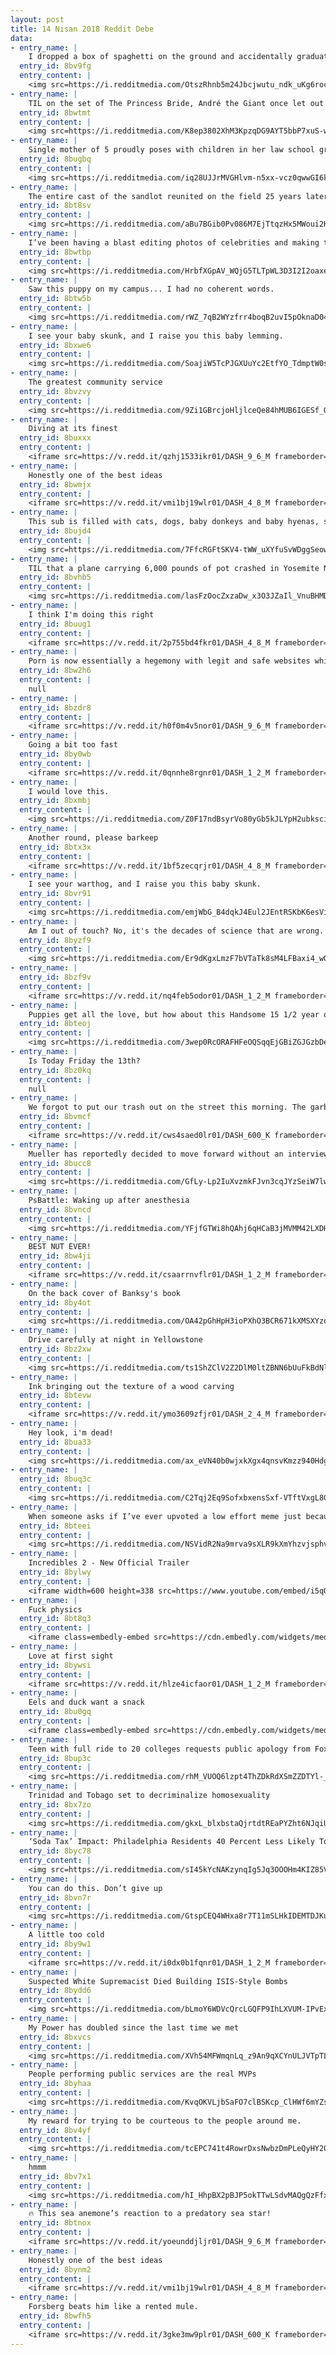 ```yaml
---
layout: post
title: 14 Nisan 2018 Reddit Debe
data:
- entry_name: |
    I dropped a box of spaghetti on the ground and accidentally graduated from Art School.
  entry_id: 8bv9fg
  entry_content: |
    <img src=https://i.redditmedia.com/OtszRhnb5m24Jbcjwutu_ndk_uKg6rochbaP_ReJWNY.jpg?s=8f1c50503cd3375e14ada7d7a9a1272d frameborder=0>
- entry_name: |
    TIL on the set of The Princess Bride, André the Giant once let out a 16 second fart and brought production to a standstill. Nobody said anything except director Rob Reiner, who said Are you OK, André? to which André replied, I am now boss.
  entry_id: 8bwtmt
  entry_content: |
    <img src=https://i.redditmedia.com/K8ep3802XhM3KpzqDG9AYT5bbP7xuS-wEI1WWNw-LD0.jpg?s=b58f3df746e7926b644f25bbb38b4a61 frameborder=0>
- entry_name: |
    Single mother of 5 proudly poses with children in her law school graduation photo
  entry_id: 8bugbq
  entry_content: |
    <img src=https://i.redditmedia.com/iq28UJJrMVGHlvm-n5xx-vcz0qwwGI6kvjrEAqo5iAo.jpg?s=33ecfbfd61a1ee29b50bdf16c976145e frameborder=0>
- entry_name: |
    The entire cast of the sandlot reunited on the field 25 years later.
  entry_id: 8bt8sv
  entry_content: |
    <img src=https://i.redditmedia.com/aBu7BGib0Pv086M7EjTtqzHx5MWoui2HS1wKP-Cywe4.jpg?s=f61b04c32cc97f940862c12d626a9a1b frameborder=0>
- entry_name: |
    I’ve been having a blast editing photos of celebrities and making them buff. I give you Barack swolebama.
  entry_id: 8bwtbp
  entry_content: |
    <img src=https://i.redditmedia.com/HrbfXGpAV_WQjG5TLTpWL3D3I2I2oaxeQt9nmzKDTNs.jpg?s=0d189ba8edb6765e8be952f943ba723d frameborder=0>
- entry_name: |
    Saw this puppy on my campus... I had no coherent words.
  entry_id: 8btw5b
  entry_content: |
    <img src=https://i.redditmedia.com/rWZ_7qB2WYzfrr4boqB2uvI5pOknaD04J0NLTkPLuxQ.jpg?s=5ad08796d5e82878606a0c125b50a7ad frameborder=0>
- entry_name: |
    I see your baby skunk, and I raise you this baby lemming.
  entry_id: 8bxwe6
  entry_content: |
    <img src=https://i.redditmedia.com/SoajiW5TcPJGXUuYc2EtfYO_TdmptW0s02BrjjqeeXY.jpg?s=e35def611f5776c252fc0aea4ea07b31 frameborder=0>
- entry_name: |
    The greatest community service
  entry_id: 8bvzvy
  entry_content: |
    <img src=https://i.redditmedia.com/9Zi1GBrcjoHljlceQe84hMUB6IGESf_QmNe6Mth1P98.jpg?s=d82ec483672d259190dc2d7eadb8cdad frameborder=0>
- entry_name: |
    Diving at its finest
  entry_id: 8buxxx
  entry_content: |
    <iframe src=https://v.redd.it/qzhj1533ikr01/DASH_9_6_M frameborder=0></iframe>
- entry_name: |
    Honestly one of the best ideas
  entry_id: 8bwmjx
  entry_content: |
    <iframe src=https://v.redd.it/vmi1bj19wlr01/DASH_4_8_M frameborder=0></iframe>
- entry_name: |
    This sub is filled with cats, dogs, baby donkeys and baby hyenas, so how about we mix it up even more with this baby warthog!
  entry_id: 8bujd4
  entry_content: |
    <img src=https://i.redditmedia.com/7FfcRGFtSKV4-tWW_uXYfuSvWDggSeow56jeC0U5u0U.jpg?s=2b93cbf9d37bf23fdaba6dab791b3dd5 frameborder=0>
- entry_name: |
    TIL that a plane carrying 6,000 pounds of pot crashed in Yosemite National Park. Climbers in Yosemite Valley heard news of the crash and sparked a miniature gold rush with up to 20 people searching the frozen crash site. Much of the weed was salvaged, smoked, or sold before park rangers caught on.
  entry_id: 8bvhb5
  entry_content: |
    <img src=https://i.redditmedia.com/lasFzOocZxzaDw_x3O3JZaIl_VnuBHMDU7SQlLx9Nl8.jpg?s=d8d3ac367d21a84ef5fcb72318e42639 frameborder=0>
- entry_name: |
    I think I'm doing this right
  entry_id: 8buug1
  entry_content: |
    <iframe src=https://v.redd.it/2p755bd4fkr01/DASH_4_8_M frameborder=0></iframe>
- entry_name: |
    Porn is now essentially a hegemony with legit and safe websites while recipes and artsy craftsy content is full of crazy pop-up traps and high-volume auto-playing ads.
  entry_id: 8bw2h6
  entry_content: |
    null
- entry_name: |
  entry_id: 8bzdr8
  entry_content: |
    <iframe src=https://v.redd.it/h0f0m4v5nor01/DASH_9_6_M frameborder=0></iframe>
- entry_name: |
    Going a bit too fast
  entry_id: 8by0wb
  entry_content: |
    <iframe src=https://v.redd.it/0qnnhe8rgnr01/DASH_1_2_M frameborder=0></iframe>
- entry_name: |
    I would love this.
  entry_id: 8bxmbj
  entry_content: |
    <img src=https://i.redditmedia.com/Z0F17ndBsyrVo80yGb5kJLYpH2ubkscia2sQDWykizc.jpg?s=c058e32468e1ed58f3ae9057f8bfa83f frameborder=0>
- entry_name: |
    Another round, please barkeep
  entry_id: 8btx3x
  entry_content: |
    <iframe src=https://v.redd.it/1bf5zecqrjr01/DASH_4_8_M frameborder=0></iframe>
- entry_name: |
    I see your warthog, and I raise you this baby skunk.
  entry_id: 8bvr91
  entry_content: |
    <img src=https://i.redditmedia.com/emjWbG_B4dqkJ4Eul2JEntRSKbK6esVijL0eO2c1k5E.jpg?s=7d1af0a35aa57d8236352608a828921b frameborder=0>
- entry_name: |
    Am I out of touch? No, it's the decades of science that are wrong.
  entry_id: 8byzf9
  entry_content: |
    <img src=https://i.redditmedia.com/Er9dKgxLmzF7bVTaTk8sM4LFBaxi4_wQymPvA2RVE6A.png?s=9e97c8dc3173d51f8f738322c7c32ca3 frameborder=0>
- entry_name: |
  entry_id: 8bzf9v
  entry_content: |
    <iframe src=https://v.redd.it/nq4feb5odor01/DASH_1_2_M frameborder=0></iframe>
- entry_name: |
    Puppies get all the love, but how about this Handsome 15 1/2 year old?
  entry_id: 8bteoj
  entry_content: |
    <img src=https://i.redditmedia.com/3wep0RcORAFHFeOQSqqEjGBiZGJGzbDeXhT2VFJ8-lI.jpg?s=86de5eec3b68bd35ade6504016d088ac frameborder=0>
- entry_name: |
    Is Today Friday the 13th?
  entry_id: 8bz0kq
  entry_content: |
    null
- entry_name: |
    We forgot to put our trash out on the street this morning. The garbage truck driver actually came up and grabbed them for us! Not all heros wear capes......
  entry_id: 8bvmcf
  entry_content: |
    <iframe src=https://v.redd.it/cws4saed0lr01/DASH_600_K frameborder=0></iframe>
- entry_name: |
    Mueller has reportedly decided to move forward without an interview with Trump
  entry_id: 8bucc8
  entry_content: |
    <img src=https://i.redditmedia.com/GfLy-Lp2IuXvzmkFJvn3cqJYzSeiW7lwyDCouuf-Meg.jpg?s=50772845d5440e81a6502640f54da663 frameborder=0>
- entry_name: |
    PsBattle: Waking up after anesthesia
  entry_id: 8bvncd
  entry_content: |
    <img src=https://i.redditmedia.com/YFjfGTWi8hQAhj6qHCaB3jMVMM42LXDHC-7ORzV7cDQ.jpg?s=53fe245f0e5423d4be53521e555583de frameborder=0>
- entry_name: |
    BEST NUT EVER!
  entry_id: 8bw4ji
  entry_content: |
    <iframe src=https://v.redd.it/csaarrnvflr01/DASH_1_2_M frameborder=0></iframe>
- entry_name: |
    On the back cover of Banksy's book
  entry_id: 8by4ot
  entry_content: |
    <img src=https://i.redditmedia.com/OA42pGhHpH3ioPXhO3BCR671kXMSXYzqo8DIIeqssQI.jpg?s=6c583151a9c213ac3579b1cf698d5b9e frameborder=0>
- entry_name: |
    Drive carefully at night in Yellowstone
  entry_id: 8bz2xw
  entry_content: |
    <img src=https://i.redditmedia.com/ts1ShZClV2Z2DlM0ltZBNN6bUuFkBdNlUa4Ga2eeAGE.jpg?s=5546686d8e3c8f65389849b9beb7f991 frameborder=0>
- entry_name: |
    Ink bringing out the texture of a wood carving
  entry_id: 8btevw
  entry_content: |
    <iframe src=https://v.redd.it/ymo3609zfjr01/DASH_2_4_M frameborder=0></iframe>
- entry_name: |
    Hey look, i'm dead!
  entry_id: 8bua33
  entry_content: |
    <img src=https://i.redditmedia.com/ax_eVN40b0wjxkXgx4qnsvKmzz940HdgOdMqYBrmlQc.gif?fm=jpg&s=b7daf14d2e5bcbf3843ca64ace4e8967 frameborder=0>
- entry_name: |
  entry_id: 8buq3c
  entry_content: |
    <img src=https://i.redditmedia.com/C2Tqj2Eq9SofxbxensSxf-VTftVxgL8Ggofqmwr1mOY.jpg?s=f173cda1800e0a306c25378a443d3345 frameborder=0>
- entry_name: |
    When someone asks if I’ve ever upvoted a low effort meme just because it’s from the Prequels
  entry_id: 8bteei
  entry_content: |
    <img src=https://i.redditmedia.com/NSVidR2Na9mrva9sXLR9kXmYhzvjsphvWFH6tvSTgu8.jpg?s=e234ead7c330b26c1346fa6e3eb8e45c frameborder=0>
- entry_name: |
    Incredibles 2 - New Official Trailer
  entry_id: 8bylwy
  entry_content: |
    <iframe width=600 height=338 src=https://www.youtube.com/embed/i5qOzqD9Rms?feature=oembed&enablejsapi=1 frameborder=0 allow=autoplay; encrypted-media allowfullscreen></iframe>
- entry_name: |
    Fuck physics
  entry_id: 8bt8q3
  entry_content: |
    <iframe class=embedly-embed src=https://cdn.embedly.com/widgets/media.html?src=https%3A%2F%2Fgfycat.com%2Fifr%2FLinedConcreteAcaciarat&url=https%3A%2F%2Fgfycat.com%2FLinedConcreteAcaciarat&image=https%3A%2F%2Fthumbs.gfycat.com%2FLinedConcreteAcaciarat-size_restricted.gif&key=2aa3c4d5f3de4f5b9120b660ad850dc9&type=text%2Fhtml&schema=gfycat width=600 height=338 scrolling=no frameborder=0 allowfullscreen></iframe>
- entry_name: |
    Love at first sight
  entry_id: 8bywsi
  entry_content: |
    <iframe src=https://v.redd.it/hlze4icfaor01/DASH_1_2_M frameborder=0></iframe>
- entry_name: |
    Eels and duck want a snack
  entry_id: 8bu0gq
  entry_content: |
    <iframe class=embedly-embed src=https://cdn.embedly.com/widgets/media.html?src=https%3A%2F%2Fgfycat.com%2Fifr%2FCompassionateFlawlessBufflehead&url=https%3A%2F%2Fgfycat.com%2FCompassionateFlawlessBufflehead&image=https%3A%2F%2Fthumbs.gfycat.com%2FCompassionateFlawlessBufflehead-size_restricted.gif&key=2aa3c4d5f3de4f5b9120b660ad850dc9&type=text%2Fhtml&schema=gfycat width=600 height=1067 scrolling=no frameborder=0 allowfullscreen></iframe>
- entry_name: |
    Teen with full ride to 20 colleges requests public apology from Fox affiliate in order to air interview
  entry_id: 8bup3c
  entry_content: |
    <img src=https://i.redditmedia.com/rhM_VUOQ6lzpt4ThZDkRdXSmZZDTYl-_Hr5zXnZbK20.jpg?s=6d5c18077b7736714e4a4d8b769cc516 frameborder=0>
- entry_name: |
    Trinidad and Tobago set to decriminalize homosexuality
  entry_id: 8bx7zo
  entry_content: |
    <img src=https://i.redditmedia.com/gkxL_blxbstaQjrtdtREaPYZht6NJqiUYOtetpGcsh8.jpg?s=a63000381cbd3ffdbdd6d92c3d7e201b frameborder=0>
- entry_name: |
    ‘Soda Tax’ Impact: Philadelphia Residents 40 Percent Less Likely To Drink Sugary Soda Each Day After New Tax
  entry_id: 8byc78
  entry_content: |
    <img src=https://i.redditmedia.com/sI45kYcNAKzynqIg5Jq3OOOHm4KIZ85VnJz0PieEglo.jpg?s=a2b123b13369151252122cf52166ffe6 frameborder=0>
- entry_name: |
    You can do this. Don’t give up
  entry_id: 8bvn7r
  entry_content: |
    <img src=https://i.redditmedia.com/GtspCEQ4WHxa8r7T11mSLHkIDEMTDJKuXQUMif2whIA.jpg?s=a53c9c5a243aeb478e2e56a814f2cdd9 frameborder=0>
- entry_name: |
    A little too cold
  entry_id: 8by9w1
  entry_content: |
    <iframe src=https://v.redd.it/i0dx0b1fqnr01/DASH_1_2_M frameborder=0></iframe>
- entry_name: |
    Suspected White Supremacist Died Building ISIS-Style Bombs
  entry_id: 8bydd6
  entry_content: |
    <img src=https://i.redditmedia.com/bLmoY6WDVcQrcLGQFP9IhLXVUM-IPvExkXbDbhKCpvg.jpg?s=2b3a302dd93781c1ce1eea3e2e96bf11 frameborder=0>
- entry_name: |
    My Power has doubled since the last time we met
  entry_id: 8bxvcs
  entry_content: |
    <img src=https://i.redditmedia.com/XVh54MFWmqnLq_z9An9qXCYnULJVTpTLfsfVgdMGFC4.gif?fm=jpg&s=d85094450d1fb553a03112f7414afece frameborder=0>
- entry_name: |
    People performing public services are the real MVPs
  entry_id: 8byhaa
  entry_content: |
    <img src=https://i.redditmedia.com/KvqOKVLjbSaFO7clBSKcp_ClHWf6mYZs8fknCZENMhw.jpg?s=0edaca15f19567df6705bfbd96c1e55e frameborder=0>
- entry_name: |
    My reward for trying to be courteous to the people around me.
  entry_id: 8bv4yf
  entry_content: |
    <img src=https://i.redditmedia.com/tcEPC741t4RowrDxsNwbzDmPLeQyHY20Fe64loF4edQ.jpg?s=aa20f766825deb2d20631f69779c6b0c frameborder=0>
- entry_name: |
    hmmm
  entry_id: 8bv7x1
  entry_content: |
    <img src=https://i.redditmedia.com/hI_HhpBX2pBJP5okTTwLSdvMAQgQzFfxaU2h9JQjdCE.png?s=1e99031611b4b652901366ca9d8c03d1 frameborder=0>
- entry_name: |
    🔥 This sea anemone’s reaction to a predatory sea star!
  entry_id: 8btnox
  entry_content: |
    <iframe src=https://v.redd.it/yoeunddjljr01/DASH_9_6_M frameborder=0></iframe>
- entry_name: |
    Honestly one of the best ideas
  entry_id: 8bynm2
  entry_content: |
    <iframe src=https://v.redd.it/vmi1bj19wlr01/DASH_4_8_M frameborder=0></iframe>
- entry_name: |
    Forsberg beats him like a rented mule.
  entry_id: 8bwfh5
  entry_content: |
    <iframe src=https://v.redd.it/3gke3mw9plr01/DASH_600_K frameborder=0></iframe>
---
```

